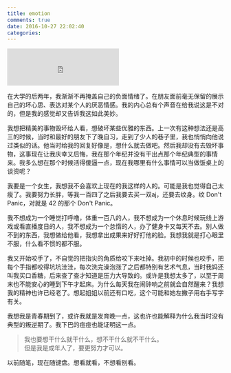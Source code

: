 ```yaml
---
title: emotion
comments: true
date: 2016-10-27 22:02:40
categories:
---
```

<iframe frameborder="no" border="0" marginwidth="0" marginheight="0" width=260 height=86 src="http://music.163.com/outchain/player?type=2&id=17455824&auto=1&height=66"></iframe>

在大学的后两年，我渐渐不再掩盖自己的负面情绪了。在朋友面前毫无保留的展示自己的坏心思、表达对某个人的厌恶情感。我的内心总有个声音在给我说这是不对的，但是我的感觉却又告诉我这如此美妙。

我想把精美的事物毁坏给人看，想破坏某些优雅的东西。上一次有这种想法还是高三的时候，当时和最好的朋友下了晚自习，走到了少人的巷子里，我也悄悄向他说过类似的话。他当时给我的回复好像是，想什么就去做吧。然后我却没有去毁坏事物，这事现在让我庆幸又后悔，我在那个年纪并没有干出点那个年纪典型的事情来。我多么想在那个时候活得傻逼一点，现在我哪里有什么事情可以当做饭桌上的谈资呢？

我要是一个女生，我想我不会喜欢上现在的我这样的人的。可能是我也觉得自己太瘦了。我要努力长胖，等我一百四了之后我要去买一双aj，还要去纹身。纹 Don't Panic，对就是 42 的那个 Don't Panic。

我不想成为一个睡觉打呼噜，体重一百八的人，我不想成为一个休息时候玩线上游戏或看直播度日的人，我不想成为一个怠惰的人，办了健身卡又每天不去。别人做不到的东西，我想做给他看，我想拿出成果来好好打他的脸。我想我就是打心眼里不服，什么看不惯的都不服。

我又开始咬手了，不自觉的把指尖的角质给咬下来吐掉。我初中的时候也咬手，把每个手指都咬得坑坑洼洼，每次洗完澡泡涨了之后都特别有艺术气息，当时我妈还叫我买口香糖，后来查了查才知道是压力大导致的。或许是我想太多了，以至于周末也不能安心的睡到下午才起床。为什么每天我在闹钟响之前就会自然醒来？我想我的精神也许已经老了。想起姐姐以前还有口吃，这个可能和她左撇子用右手写字有关。

我想我是青春期到了，或许我就是发育晚一点，这也许也能解释为什么我当时没有典型的叛逆期了。我下巴的痘痘也能证明这一点。

> 我也要想干什么就干什么，想不干什么就不干什么。  
但是我是成年人了，要更努力才可以。

以前随笔，现在随键盘。想看就看，不想看别看。

